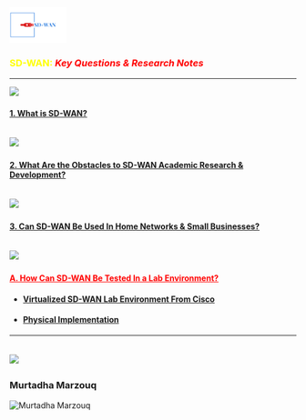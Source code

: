 <p > <img src="Logo.png" width=100px> </p>

### <span style="color:Yellow">**SD-WAN**: </span> <span style="color:red"> *Key Questions & Research Notes* </span>


---
![](https://img.shields.io/badge/Overview-Concepts-red)
#### <p  > <a href="SD-WAN Overview/">1. What is SD-WAN?</a> </p>
![](https://img.shields.io/badge/Obstacles-Research-green)
---
#### <p > <a href="SD-WAN-Research-Notes/"> 2. What Are the Obstacles to SD-WAN Academic Research & Development?</a> </p>

![](https://img.shields.io/badge/SD--WAN-Home%20Use-blue)
---
#### <p > <a href="SD-WAN Home Use-Cases/"> 3. Can SD-WAN Be Used In Home Networks & Small Businesses?</a> </p>
![](https://img.shields.io/badge/Lab-Options-yellow)
---
#### <p > <a style="color:red" href="#4-how-can-sd-wan-be-tested-in-a-lab-environment">A. How Can SD-WAN Be Tested In a Lab Environment?</a> </p> 
- #### <p > <a href="Cisco DevNet Labs/"> Virtualized SD-WAN Lab Environment From Cisco</a> </p>
- #### <p > <a href="">  Physical Implementation</a> </p>
---

![](https://img.shields.io/badge/Author-Credit-orange)
---
### Murtadha Marzouq
![Murtadha Marzouq](https://avatars.githubusercontent.com/u/45076915?s=200&v=4)






